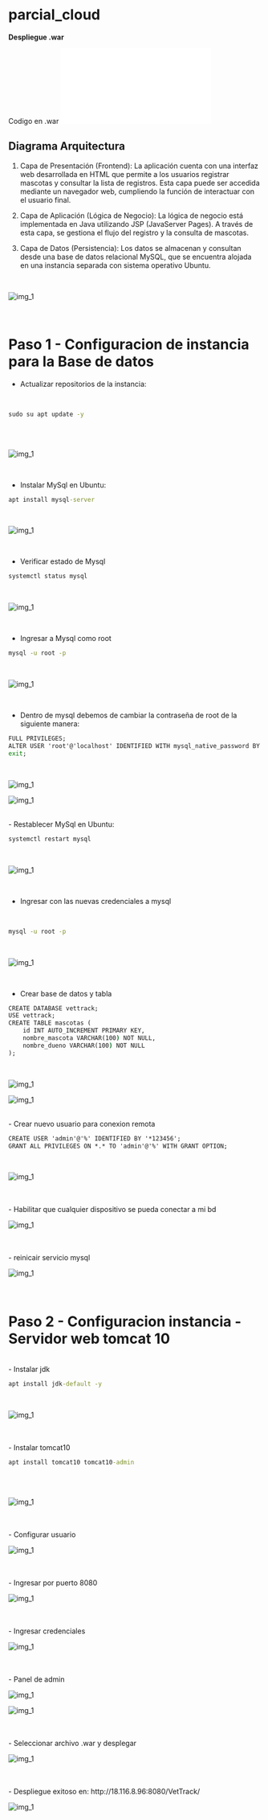 # parcial_cloud

**Despliegue .war**

Codigo en .war ![.war](recursos/VetTrack.war) 




## Diagrama Arquitectura

1. Capa de Presentación (Frontend):
La aplicación cuenta con una interfaz web desarrollada en HTML que permite a los usuarios registrar mascotas y consultar la lista de registros. Esta capa puede ser accedida mediante un navegador web, cumpliendo la función de interactuar con el usuario final.

2. Capa de Aplicación (Lógica de Negocio):
La lógica de negocio está implementada en Java utilizando JSP (JavaServer Pages). A través de esta capa, se gestiona el flujo del registro y la consulta de mascotas.

3. Capa de Datos (Persistencia):
Los datos se almacenan y consultan desde una base de datos relacional MySQL, que se encuentra alojada en una instancia separada con sistema operativo Ubuntu. 


<br>

![img_1](recursos/diagrama.png)

<br>



# Paso 1 - Configuracion de instancia para la Base de datos 

- Actualizar repositorios de la instancia:
<br>

```cmd
sudo su apt update -y

```

<br>


<br>

![img_1](recursos/1.png)

<br>


- Instalar MySql en Ubuntu:

```cmd
apt install mysql-server

```
<br>

![img_1](recursos/1.1.png)

<br>


- Verificar estado de Mysql

```cmd
systemctl status mysql 

```
<br>

![img_1](recursos/1.2.png)

<br>

- Ingresar a Mysql como root

```cmd
mysql -u root -p 

```

<br>

![img_1](recursos/1.3.png)

<br>


- Dentro de mysql debemos de cambiar la contraseña de root de la siguiente manera: 

```cmd
FULL PRIVILEGES;
ALTER USER 'root'@'localhost' IDENTIFIED WITH mysql_native_password BY '*123456';
exit;

``` 

<br>

![img_1](recursos/1.4.png)


![img_1](recursos/1.5.png)

<br>
- Restablecer MySql en Ubuntu:

```cmd
systemctl restart mysql

```

<br>

![img_1](recursos/1.6.png)

<br>


- Ingresar con las nuevas credenciales a mysql

<br>


```cmd
mysql -u root -p 

```


<br>

![img_1](recursos/1.7.png)


<br>


- Crear base de datos y tabla


```cmd
CREATE DATABASE vettrack;
USE vettrack;
CREATE TABLE mascotas (
    id INT AUTO_INCREMENT PRIMARY KEY,
    nombre_mascota VARCHAR(100) NOT NULL,
    nombre_dueno VARCHAR(100) NOT NULL
);
```

<br>

![img_1](recursos/1.8.png)


![img_1](recursos/1.9.png)

<br>
- Crear nuevo usuario para conexion remota

<br >


```cmd
CREATE USER 'admin'@'%' IDENTIFIED BY '*123456';
GRANT ALL PRIVILEGES ON *.* TO 'admin'@'%' WITH GRANT OPTION;
```

<br>

![img_1](recursos/1.10.png)

<br>


<br>
- Habilitar que cualquier dispositivo se pueda conectar a mi bd



<br>

![img_1](recursos/1.11.png)

<br>


<br>
- reinicair servicio mysql


<br>

![img_1](recursos/1.12.png)

<br>


# Paso 2 - Configuracion instancia - Servidor web tomcat 10 


<br>
- Instalar jdk 

<br >


```cmd
apt install jdk-default -y
```
<br>

![img_1](recursos/2.png)

<br>


<br>
- Instalar tomcat10 

<br >


```cmd
apt install tomcat10 tomcat10-admin
```
<br>

<br>

![img_1](recursos/2.1.png)

<br>
<br>
- Configurar usuario



<br>

![img_1](recursos/2.2.png)

<br>
<br>
- Ingresar por puerto 8080



<br>

![img_1](recursos/2.3.png)

<br>


<br>
- Ingresar credenciales




<br>

![img_1](recursos/2.4.png)

<br>

<br>
- Panel de admin




<br>

![img_1](recursos/2.5.png)




![img_1](recursos/2.6.png)

<br>

<br>
- Seleccionar archivo .war y desplegar




<br>

![img_1](recursos/2.7.png)

<br>
<br>
- Despliegue exitoso en: http://18.116.8.96:8080/VetTrack/




<br>

![img_1](recursos/2-8.png)

<br>



